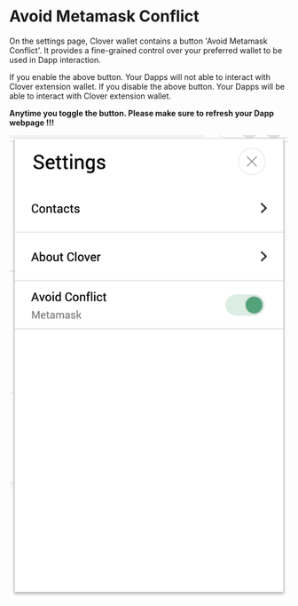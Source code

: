 # Avoid Metamask Conflict

On the settings page, Clover wallet contains a button 'Avoid Metamask Conflict'. It provides a fine-grained control over your preferred wallet to be used in Dapp interaction.

If you enable the above button.  Your Dapps will not able to interact with Clover extension wallet. If you disable the above button.  Your Dapps will be able to interact with Clover extension wallet. 

**Anytime you toggle the button. Please make sure to refresh your Dapp webpage !!!**

![](../../.gitbook/assets/image%20%2859%29.png)

